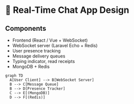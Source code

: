 # 💬 Real-Time Chat App Design

## Components
- Frontend (React / Vue + WebSocket)
- WebSocket server (Laravel Echo + Redis)
- User presence tracking
- Message delivery queues
- Typing indicator, read receipts
- MongoDB + Redis

```mermaid
graph TD
  A[User Client] --> B[WebSocket Server]
  B --> C[Message Queue]
  B --> D[Presence Tracker]
  C --> E[(MongoDB)]
  D --> F[(Redis)]
```
